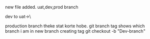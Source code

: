 new file added.
uat,dev,prod branch

dev to uat->\

production branch theke stat korte hobe.
git branch tag shows which branch i am in
new branch creating tag git checkout -b "Dev-branch"

